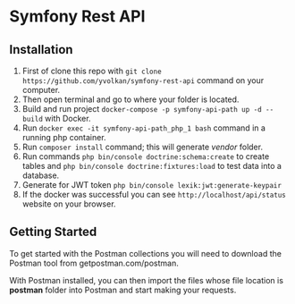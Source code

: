 # Symfony Rest API

## Installation

1. First of clone this repo with `git clone https://github.com/yvolkan/symfony-rest-api` command on your computer.
2. Then open terminal and go to where your folder is located.
3. Build and run project `docker-compose -p symfony-api-path up -d --build` with Docker.
4. Run `docker exec -it symfony-api-path_php_1 bash` command in a running php container.
5. Run `composer install` command; this will generate _vendor_ folder.
6. Run commands `php bin/console doctrine:schema:create` to create tables and `php bin/console doctrine:fixtures:load` to test data into a database.
7. Generate for JWT token `php bin/console lexik:jwt:generate-keypair`
8. If the docker was successful you can see `http://localhost/api/status` website on your browser.

## Getting Started

To get started with the Postman collections you will need to download the Postman tool from getpostman.com/postman.

With Postman installed, you can then import the files whose file location is **postman** folder into Postman and start making your requests.
